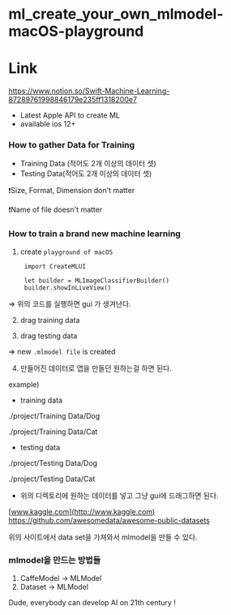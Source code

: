 # ml_create_your_own_mlmodel-macOS-playground

# Link

https://www.notion.so/Swift-Machine-Learning-87289761998846179e235ff1318200e7


- Latest Apple API to create ML
- available ios 12+

### How to gather Data for Training

- Training Data (적어도 2개 이상의 데이터 셋)
- Testing Data(적어도 2개 이상의 데이터 셋)

❗️Size, Format, Dimension don't matter 

❗️Name of file doesn't matter 

### How to train a brand new machine learning

1. create `playground of macOS`

        import CreateMLUI
        
        let builder = MLImageClassifierBuilder()
        builder.showInLiveView()

⇒ 위의 코드를 실행하면 gui 가 생겨난다. 

 2.  drag training data 

 3.  drag testing data

⇒ new `.mlmodel file` is created 

 4. 만들어진 데이터로 앱을 만들던 원하는걸 하면 된다.

example) 

- training data

./project/Training Data/Dog 

./project/Training Data/Cat 

- testing data

./project/Testing Data/Dog 

./project/Testing Data/Cat 

- 위의 디렉토리에 원하는 데이터를 넣고 그냥 gui에 드래그하면 된다.

[www.kaggle.com](http://www.kaggle.com) 
https://github.com/awesomedata/awesome-public-datasets

위의 사이트에서 data set을 가져와서 mlmodel을 만들 수 있다.


### mlmodel을 만드는 방법들

1. CaffeModel → MLModel
2. Dataset → MLModel 

Dude,  everybody can develop AI on 21th century !
